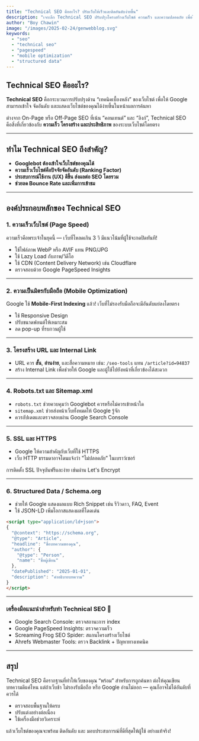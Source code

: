 ```yaml
---
title: "Technical SEO คืออะไร? ปรับเว็บให้เร็วและติดอันดับง่ายขึ้น"
description: "เจาะลึก Technical SEO ปรับปรุงโครงสร้างเว็บไซต์ ความเร็ว และความปลอดภัย เพื่อให้ Google เข้าถึงเว็บไซต์ได้ง่ายและเพิ่มโอกาสติดอันดับสูงในการค้นหา"
author: "Boy Chawin"
image: "/images/2025-02-24/genwebblog.svg"
keywords:
  - "seo"
  - "technical seo"
  - "pagespeed"
  - "mobile optimization"
  - "structured data"
---
```


## Technical SEO คืออะไร?

**Technical SEO** คือกระบวนการปรับปรุงด้าน “เทคนิคเบื้องหลัง” ของเว็บไซต์ เพื่อให้ Google สามารถเข้าใจ จัดอันดับ และแสดงเว็บไซต์ของคุณได้ง่ายขึ้นในหน้าผลการค้นหา

ต่างจาก On-Page หรือ Off-Page SEO ที่เน้น “คอนเทนต์” และ “ลิงก์”, Technical SEO คือสิ่งที่เกี่ยวข้องกับ **ความเร็ว โครงสร้าง และประสิทธิภาพ** ของระบบเว็บไซต์โดยตรง

---

## ทำไม Technical SEO ถึงสำคัญ?

- **Googlebot ต้องเข้าใจเว็บไซต์ของคุณได้**
- **ความเร็วเว็บไซต์คือปัจจัยจัดอันดับ (Ranking Factor)**
- **ประสบการณ์ใช้งาน (UX) ดีขึ้น ส่งผลต่อ SEO โดยรวม**
- **ช่วยลด Bounce Rate และเพิ่มการเข้าชม**

---

## องค์ประกอบหลักของ Technical SEO

### 1. ความเร็วเว็บไซต์ (Page Speed)
ความเร็วคือพระเจ้าในยุคนี้ — เว็บที่โหลดเกิน 3 วิ มีแนวโน้มที่ผู้ใช้จะกดปิดทันที!

- ใช้ไฟล์ภาพ WebP หรือ AVIF แทน PNG/JPG
- ใช้ Lazy Load กับภาพ/วิดีโอ
- ใช้ CDN (Content Delivery Network) เช่น Cloudflare
- ตรวจสอบด้วย Google PageSpeed Insights

---

### 2. ความเป็นมิตรกับมือถือ (Mobile Optimization)
Google ใช้ **Mobile-First Indexing** แล้ว!
เว็บที่ไม่รองรับมือถือจะมีอันดับแย่ลงโดยตรง

- ใช้ Responsive Design
- ปรับขนาดฟอนต์ให้เหมาะสม
- ลด pop-up ที่รบกวนผู้ใช้

---

### 3. โครงสร้าง URL และ Internal Link
- URL ควร **สั้น**, **อ่านง่าย**, และสื่อความหมาย เช่น:
  `/seo-tools` แทน `/article?id=94837`
- สร้าง Internal Link เพื่อช่วยให้ Google และผู้ใช้ไปยังหน้าที่เกี่ยวข้องได้สะดวก

---

### 4. Robots.txt และ Sitemap.xml
- `robots.txt` ช่วยควบคุมว่า Googlebot ควรหรือไม่ควรเข้าหน้าใด
- `sitemap.xml` ช่วยส่งหน้าเว็บทั้งหมดให้ Google รู้จัก
- ควรอัปเดตและตรวจสอบผ่าน Google Search Console

---

### 5. SSL และ HTTPS
- Google ให้ความสำคัญกับเว็บที่ใช้ HTTPS
- เว็บ HTTP ธรรมดาอาจโดนแจ้งว่า "ไม่ปลอดภัย" ในเบราว์เซอร์

การติดตั้ง SSL ปัจจุบันฟรีและง่าย เช่นผ่าน Let's Encrypt

---

### 6. Structured Data / Schema.org
- ช่วยให้ Google แสดงผลแบบ Rich Snippet เช่น รีวิวดาว, FAQ, Event
- ใช้ JSON-LD เพิ่มโอกาสแสดงผลที่โดดเด่น

```html
<script type="application/ld+json">
{
  "@context": "https://schema.org",
  "@type": "Article",
  "headline": "ชื่อบทความของคุณ",
  "author": {
    "@type": "Person", 
    "name": "ชื่อผู้เขียน"
  },
  "datePublished": "2025-01-01",
  "description": "คำอธิบายบทความ"
}
</script>
```

---

### เครื่องมือแนะนำสำหรับทำ Technical SEO 🔧

- Google Search Console: ตรวจสถานะการ index
- Google PageSpeed Insights: ตรวจความเร็ว
- Screaming Frog SEO Spider: สแกนโครงสร้างเว็บไซต์
- Ahrefs Webmaster Tools: ตรวจ Backlink + ปัญหาทางเทคนิค

---

## สรุป

Technical SEO คือรากฐานที่ทำให้เว็บของคุณ “พร้อม” สำหรับการถูกค้นหา
ต่อให้คุณเขียนบทความดีแค่ไหน แต่ถ้าเว็บช้า ไม่รองรับมือถือ หรือ Google อ่านไม่ออก — คุณก็อาจไม่ได้อันดับที่ควรได้

- ตรวจสอบพื้นฐานให้ครบ
- ปรับแต่งอย่างต่อเนื่อง
- ใช้เครื่องมือช่วยวิเคราะห์

แล้วเว็บไซต์ของคุณจะพร้อม ติดอันดับ และ มอบประสบการณ์ที่ดีที่สุดให้ผู้ใช้ อย่างแท้จริง!
